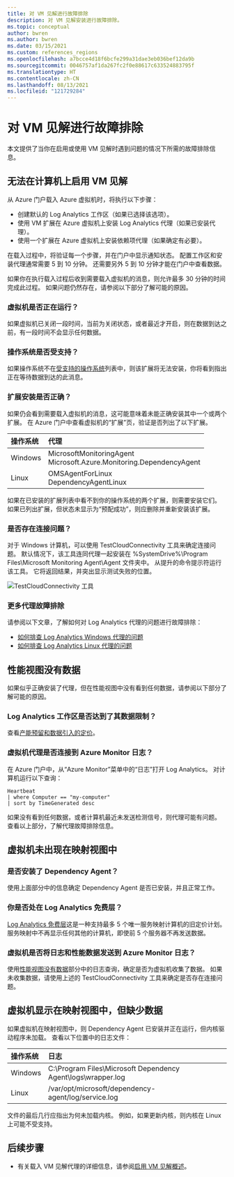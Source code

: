 ```yaml
---
title: 对 VM 见解进行故障排除
description: 对 VM 见解安装进行故障排除。
ms.topic: conceptual
author: bwren
ms.author: bwren
ms.date: 03/15/2021
ms.custom: references_regions
ms.openlocfilehash: a7bcce4d18f6bcfe299a31dae3eb036bef12da9b
ms.sourcegitcommit: 0046757af1da267fc2f0e88617c633524883795f
ms.translationtype: HT
ms.contentlocale: zh-CN
ms.lasthandoff: 08/13/2021
ms.locfileid: "121729284"
---
```

# <a name="troubleshoot-vm-insights"></a>对 VM 见解进行故障排除
本文提供了当你在启用或使用 VM 见解时遇到问题的情况下所需的故障排除信息。

## <a name="cannot-enable-vm-insights-on-a-machine"></a>无法在计算机上启用 VM 见解
从 Azure 门户载入 Azure 虚拟机时，将执行以下步骤：

- 创建默认的 Log Analytics 工作区（如果已选择该选项）。
- 使用 VM 扩展在 Azure 虚拟机上安装 Log Analytics 代理（如果已安装代理）。
- 使用一个扩展在 Azure 虚拟机上安装依赖项代理（如果确定有必要）。
  
在载入过程中，将验证每一个步骤，并在门户中显示通知状态。 配置工作区和安装代理通常需要 5 到 10 分钟。 还需要另外 5 到 10 分钟才能在门户中查看数据。

如果你在执行载入过程后收到需要载入虚拟机的消息，则允许最多 30 分钟的时间完成此过程。 如果问题仍然存在，请参阅以下部分了解可能的原因。

### <a name="is-the-virtual-machine-running"></a>虚拟机是否正在运行？
 如果虚拟机已关闭一段时间，当前为关闭状态，或者最近才开启，则在数据到达之前，有一段时间不会显示任何数据。

### <a name="is-the-operating-system-supported"></a>操作系统是否受支持？
如果操作系统不在[受支持的操作系统](vminsights-enable-overview.md#supported-operating-systems)列表中，则该扩展将无法安装，你将看到指出正在等待数据到达的此消息。

### <a name="did-the-extension-install-properly"></a>扩展安装是否正确？
如果仍会看到需要载入虚拟机的消息，这可能意味着未能正确安装其中一个或两个扩展。 在 Azure 门户中查看虚拟机的“扩展”页，验证是否列出了以下扩展。

| 操作系统 | 代理 | 
|:---|:---|
| Windows | MicrosoftMonitoringAgent<br>Microsoft.Azure.Monitoring.DependencyAgent |
| Linux | OMSAgentForLinux<br>DependencyAgentLinux |

如果在已安装的扩展列表中看不到你的操作系统的两个扩展，则需要安装它们。 如果已列出扩展，但状态未显示为“预配成功”，则应删除并重新安装该扩展。

### <a name="do-you-have-connectivity-issues"></a>是否存在连接问题？
对于 Windows 计算机，可以使用 TestCloudConnectivity 工具来确定连接问题。 默认情况下，该工具连同代理一起安装在 %SystemDrive%\Program Files\Microsoft Monitoring Agent\Agent 文件夹中。 从提升的命令提示符运行该工具。 它将返回结果，并突出显示测试失败的位置。 

![TestCloudConnectivity 工具](media/vminsights-troubleshoot/test-cloud-connectivity.png)

### <a name="more-agent-troubleshooting"></a>更多代理故障排除

请参阅以下文章，了解如何对 Log Analytics 代理的问题进行故障排除：

- [如何排查 Log Analytics Windows 代理的问题](../agents/agent-windows-troubleshoot.md)
- [如何排查 Log Analytics Linux 代理的问题](../agents/agent-linux-troubleshoot.md)

## <a name="performance-view-has-no-data"></a>性能视图没有数据
如果似乎正确安装了代理，但在性能视图中没有看到任何数据，请参阅以下部分了解可能的原因。

### <a name="has-your-log-analytics-workspace-reached-its-data-limit"></a>Log Analytics 工作区是否达到了其数据限制？
查看[产能预留和数据引入的定价](https://azure.microsoft.com/pricing/details/monitor/)。

### <a name="is-your-virtual-machine-agent-connected-to-azure-monitor-logs"></a>虚拟机代理是否连接到 Azure Monitor 日志？

在 Azure 门户中，从“Azure Monitor”菜单中的“日志”打开 Log Analytics。 对计算机运行以下查询：

```kuso
Heartbeat
| where Computer == "my-computer"
| sort by TimeGenerated desc 
```

如果没有看到任何数据，或者计算机最近未发送检测信号，则代理可能有问题。 查看以上部分，了解代理故障排除信息。

## <a name="virtual-machine-doesnt-appear-in-map-view"></a>虚拟机未出现在映射视图中

### <a name="is-the-dependency-agent-installed"></a>是否安装了 Dependency Agent？
 使用上面部分中的信息确定 Dependency Agent 是否已安装，并且正常工作。

### <a name="are-you-on-the-log-analytics-free-tier"></a>你是否处在 Log Analytics 免费层？
[Log Analytics 免费层](https://azure.microsoft.com/pricing/details/monitor/)这是一种支持最多 5 个唯一服务映射计算机的旧定价计划。 服务映射中不再显示任何其他的计算机，即使前 5 个服务器不再发送数据。

### <a name="is-your-virtual-machine-sending-log-and-performance-data-to-azure-monitor-logs"></a>虚拟机是否将日志和性能数据发送到 Azure Monitor 日志？
使用[性能视图没有数据](#performance-view-has-no-data)部分中的日志查询，确定是否为虚拟机收集了数据。 如果未收集数据，请使用上述的 TestCloudConnectivity 工具来确定是否存在连接问题。


## <a name="virtual-machine-appears-in-map-view-but-has-missing-data"></a>虚拟机显示在映射视图中，但缺少数据
如果虚拟机在映射视图中，则 Dependency Agent 已安装并正在运行，但内核驱动程序未加载。 查看以下位置中的日志文件：

| 操作系统 | 日志 | 
|:---|:---|
| Windows | C:\Program Files\Microsoft Dependency Agent\logs\wrapper.log |
| Linux | /var/opt/microsoft/dependency-agent/log/service.log |

文件的最后几行应指出为何未加载内核。 例如，如果更新内核，则内核在 Linux 上可能不受支持。
## <a name="next-steps"></a>后续步骤

- 有关载入 VM 见解代理的详细信息，请参阅[启用 VM 见解概述](vminsights-enable-overview.md)。
